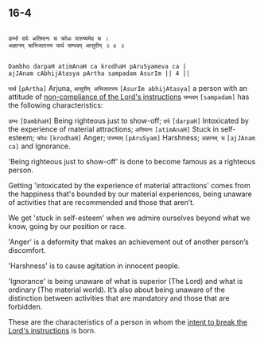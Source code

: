 ## 16-4


```shloka-sa

डम्भो दर्पः अतिमानः च क्रोधः पारुष्यमेव च ।
अज्ञानम् चाभिजातस्य पार्थ सम्पदम् आसुरीम् ॥ ४ ॥

```
```shloka-sa-hk

Dambho darpaH atimAnaH ca krodhaH pAruSyameva ca |
ajJAnam cAbhijAtasya pArtha sampadam AsurIm || 4 ||

```
`पार्थ` `[pArtha]` Arjuna, `आसुरीम् अभिजातस्य` `[AsurIm abhijAtasya]` a person with an attitude of 
[non-compliance of the Lord's instructions](deva_asura) `सम्पदम्` `[sampadam]` has the following characteristics:

`डम्भः` `[DambhaH]` Being righteous just to show-off;
`दर्पः` `[darpaH]` Intoxicated by the experience of material attractions;
`अतिमानः` `[atimAnaH]` Stuck in self-esteem;
`क्रोधः` `[krodhaH]` Anger;
`पारुष्यम्` `[pAruSyam]` Harshness;
`अज्ञानम् च` `[ajJAnam ca]` and Ignorance.

'Being righteous just to show-off' is done to become famous as a righteous person. 

Getting 'intoxicated by the experience of material attractions' comes from the happiness that's bounded by our material experiences, being unaware of activities that are recommended and those that aren’t.

We get 'stuck in self-esteem' when we admire ourselves beyond what we know, going by our position or race.

'Anger' is a deformity that makes an achievement out of another person’s discomfort.

'Harshness' is to cause agitation in innocent people.

'Ignorance' is being unaware of what is superior (The Lord) and what is ordinary (The material world). It’s also about being unaware of the distinction between activities that are mandatory and those that are forbidden.

These are the characteristics of a person in whom the 
[intent to break the Lord's instructions](deva_asura)
 is born.


